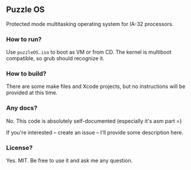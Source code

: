 ## Puzzle OS

Protected mode multitasking operating system for IA-32 processors.

### How to run?

Use `puzzleOS.iso` to boot as VM or from CD. The kernel is multiboot compatible, so grub should recognize it.

### How to build?

There are some make files and Xcode projects, but no instructions will be provided at this time.

### Any docs?

No. This code is absolutely self-documented (especially it's asm part =)

If you're interested – create an issue – I'll provide some description here.

### License?

Yes. MIT. Be free to use it and ask me any question.